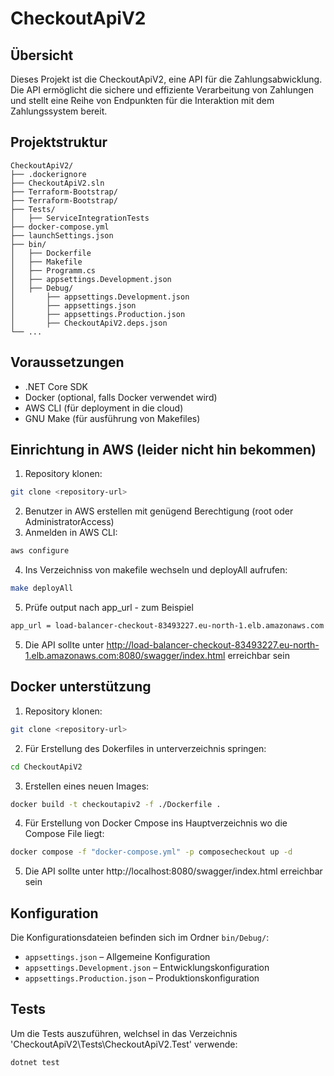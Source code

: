 
# CheckoutApiV2

## Übersicht
Dieses Projekt ist die CheckoutApiV2, eine API für die Zahlungsabwicklung. Die API ermöglicht die sichere und effiziente Verarbeitung von Zahlungen und stellt eine Reihe von Endpunkten für die Interaktion mit dem Zahlungssystem bereit.

## Projektstruktur
```
CheckoutApiV2/
├── .dockerignore
├── CheckoutApiV2.sln
├── Terraform-Bootstrap/
├── Terraform-Bootstrap/
├── Tests/
│   ├── ServiceIntegrationTests
├── docker-compose.yml
├── launchSettings.json
├── bin/
│   ├── Dockerfile
│   ├── Makefile
│   ├── Programm.cs
│   ├── appsettings.Development.json
│   ├── Debug/
│       ├── appsettings.Development.json
│       ├── appsettings.json
│       ├── appsettings.Production.json
│       ├── CheckoutApiV2.deps.json
└── ...
```

## Voraussetzungen
- .NET Core SDK
- Docker (optional, falls Docker verwendet wird)
- AWS CLI (für deployment in die cloud)
- GNU Make (für ausführung von Makefiles)


## Einrichtung in AWS (leider nicht hin bekommen)
1. Repository klonen:
```bash
git clone <repository-url>
```
2. Benutzer in AWS erstellen mit genügend Berechtigung (root oder AdministratorAccess)
3. Anmelden in AWS CLI:
```bash
aws configure
```
4. Ins Verzeichniss von makefile wechseln und deployAll aufrufen:
```bash
make deployAll
```
5. Prüfe output nach app_url - zum Beispiel
```bash
app_url = load-balancer-checkout-83493227.eu-north-1.elb.amazonaws.com
```
5. Die API sollte unter http://load-balancer-checkout-83493227.eu-north-1.elb.amazonaws.com:8080/swagger/index.html erreichbar sein

## Docker unterstützung
1. Repository klonen:
```bash
git clone <repository-url>
```
2. Für Erstellung des Dokerfiles in unterverzeichnis springen:
```bash
cd CheckoutApiV2
```
3. Erstellen eines neuen Images:
```bash
docker build -t checkoutapiv2 -f ./Dockerfile .
```
4. Für Erstellung von Docker Cmpose ins Hauptverzeichnis wo die Compose File liegt:
```bash
docker compose -f "docker-compose.yml" -p composecheckout up -d
```
5. Die API sollte unter http://localhost:8080/swagger/index.html erreichbar sein

## Konfiguration
Die Konfigurationsdateien befinden sich im Ordner `bin/Debug/`:
- `appsettings.json` – Allgemeine Konfiguration
- `appsettings.Development.json` – Entwicklungskonfiguration
- `appsettings.Production.json` – Produktionskonfiguration

## Tests
Um die Tests auszuführen, welchsel in das Verzeichnis 'CheckoutApiV2\Tests\CheckoutApiV2.Test' verwende:
```bash
dotnet test
```